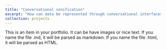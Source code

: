 ```yaml
---
title: "Conversational sonification"
excerpt: "How can data be represented through conversational interfaces?"
collection: projects
---
```


This is an item in your portfolio. It can be have images or nice text. If you name the file .md, it will be parsed as markdown. If you name the file .html, it will be parsed as HTML. 
